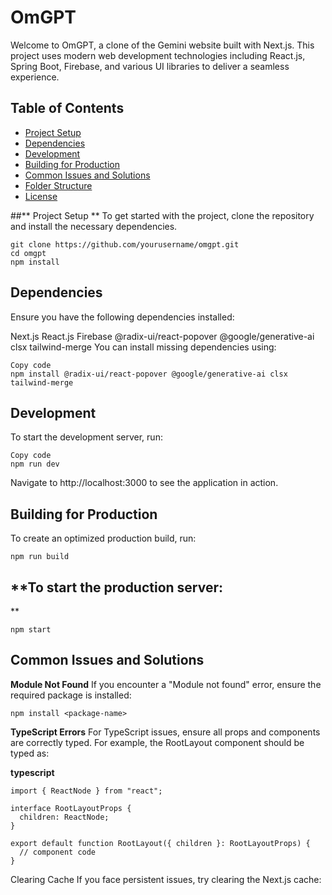 # **OmGPT**

Welcome to OmGPT, a clone of the Gemini website built with Next.js. This project uses modern web development technologies including React.js, Spring Boot, Firebase, and various UI libraries to deliver a seamless experience.

## **Table of Contents**

- [Project Setup](#project-setup)
- [Dependencies](#dependencies)
- [Development](#development)
- [Building for Production](#building-for-production)
- [Common Issues and Solutions](#common-issues-and-solutions)
- [Folder Structure](#folder-structure)
- [License](#license)

##** Project Setup
**
To get started with the project, clone the repository and install the necessary dependencies.

```
git clone https://github.com/yourusername/omgpt.git
cd omgpt
npm install 
```
## **Dependencies**
Ensure you have the following dependencies installed:

Next.js
React.js
Firebase
@radix-ui/react-popover
@google/generative-ai
clsx
tailwind-merge
You can install missing dependencies using:

```
Copy code
npm install @radix-ui/react-popover @google/generative-ai clsx tailwind-merge
```
## **Development**
To start the development server, run:

```
Copy code
npm run dev
```
Navigate to http://localhost:3000 to see the application in action.

## **Building for Production**
To create an optimized production build, run:

```
npm run build
```
## **To start the production server:
**
```
npm start
```
## **Common Issues and Solutions**
**Module Not Found**
If you encounter a "Module not found" error, ensure the required package is installed:

```
npm install <package-name>
```
**TypeScript Errors**
For TypeScript issues, ensure all props and components are correctly typed. For example, the RootLayout component should be typed as:

**typescript**
```
import { ReactNode } from "react";

interface RootLayoutProps {
  children: ReactNode;
}

export default function RootLayout({ children }: RootLayoutProps) {
  // component code
}
```
Clearing Cache
If you face persistent issues, try clearing the Next.js cache:






